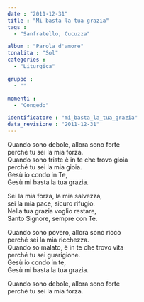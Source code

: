 ```yaml
---
date : "2011-12-31"
title : "Mi basta la tua grazia"
tags : 
  - "Sanfratello, Cucuzza"

album : "Parola d'amore"
tonalita : "Sol"
categories : 
  - "Liturgica"

gruppo : 
  - ""

momenti : 
  - "Congedo"

identificatore : "mi_basta_la_tua_grazia"
data_revisione : "2011-12-31"
---
```

  
  
  
  
  
  
  
  
  
  
Quando sono debole, allora sono forte  
perché tu sei la mia forza.  
Quando sono triste è in te che trovo gioia  
perché tu sei la mia gioia.  
Gesù io condo in Te,  
Gesù mi basta la tua grazia.  
  
  
  
Sei la mia forza, la mia salvezza,  
sei la mia pace, sicuro rifugio.  
Nella tua grazia voglio restare,  
Santo Signore, sempre con Te.    
  
  
  
  
  
  
  
  
  
  
Quando sono povero, allora sono ricco  
perché sei la mia ricchezza.  
Quando so malato, è in te che trovo vita  
perché tu sei guarigione.   
Gesù io condo in te,  
Gesù mi basta la tua grazia.  
  
  
  
  
Quando sono debole, allora sono forte  
perché tu sei la mia forza.  
  
  
  
  
  
